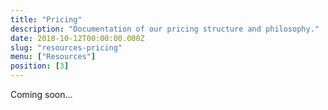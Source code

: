 ```yaml
---
title: "Pricing"
description: "Documentation of our pricing structure and philosophy."
date: 2018-10-12T00:00:00.000Z
slug: "resources-pricing"
menu: ["Resources"]
position: [3]
---
```

Coming soon...